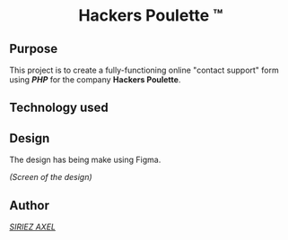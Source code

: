 <h1 align=center>Hackers Poulette ™</h1>
<h2>Purpose</h2>

This project is to create a fully-functioning online "contact support" form using ***PHP*** for the company **Hackers Poulette**.

<h2>
  Technology used
</h2>

<h2>
  Design
</h2>

The design has being make using Figma.

*(Screen of the design)*

<h2>
  Author
</h2>

[*SIRIEZ AXEL*](https://github.com/SIRIEZ-Axel)
